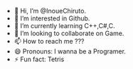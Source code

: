 - 👋 Hi, I’m @InoueChiruto.
- 👀 I’m interested in Github.
- 🌱 I’m currently learning C++,C#,C.
- 💞️ I’m looking to collaborate on Game.
- 📫 How to reach me ???
- 😄 Pronouns: I wanna be a Programer.
- ⚡ Fun fact: Tetris

<!---
InoueChiruto/InoueChiruto is a ✨ special ✨ repository because its `README.md` (this file) appears on your GitHub profile.
You can click the Preview link to take a look at your changes.
--->
